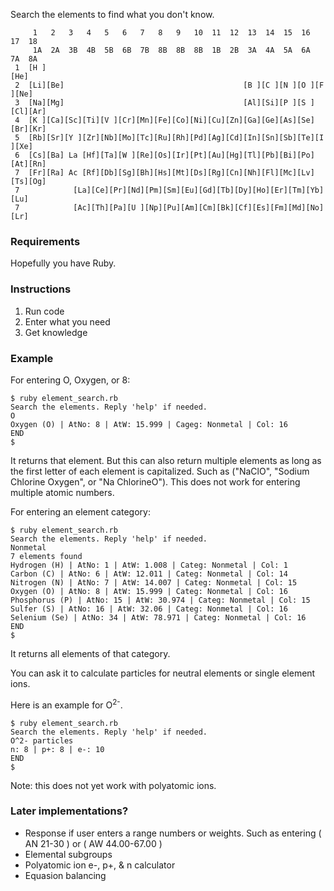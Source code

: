 Search the elements to find what you don't know.
```
     1   2   3   4   5   6   7   8   9   10  11  12  13  14  15  16  17  18
     1A  2A  3B  4B  5B  6B  7B  8B  8B  8B  1B  2B  3A  4A  5A  6A  7A  8A
 1  [H ]                                                                [He]
 2  [Li][Be]                                        [B ][C ][N ][O ][F ][Ne]
 3  [Na][Mg]                                        [Al][Si][P ][S ][Cl][Ar]
 4  [K ][Ca][Sc][Ti][V ][Cr][Mn][Fe][Co][Ni][Cu][Zn][Ga][Ge][As][Se][Br][Kr]
 5  [Rb][Sr][Y ][Zr][Nb][Mo][Tc][Ru][Rh][Pd][Ag][Cd][In][Sn][Sb][Te][I ][Xe]
 6  [Cs][Ba] La [Hf][Ta][W ][Re][Os][Ir][Pt][Au][Hg][Tl][Pb][Bi][Po][At][Rn]
 7  [Fr][Ra] Ac [Rf][Db][Sg][Bh][Hs][Mt][Ds][Rg][Cn][Nh][Fl][Mc][Lv][Ts][Og]
 7            [La][Ce][Pr][Nd][Pm][Sm][Eu][Gd][Tb][Dy][Ho][Er][Tm][Yb][Lu]
 7            [Ac][Th][Pa][U ][Np][Pu][Am][Cm][Bk][Cf][Es][Fm][Md][No][Lr]
```

### Requirements
Hopefully you have Ruby.

### Instructions
1. Run code
2. Enter what you need
3. Get knowledge

### Example
For entering O, Oxygen, or 8:
```
$ ruby element_search.rb
Search the elements. Reply 'help' if needed.
O
Oxygen (O) | AtNo: 8 | AtW: 15.999 | Cageg: Nonmetal | Col: 16
END
$
```
It returns that element. But this can also return multiple elements as long as the first letter of each element is capitalized. Such as ("NaClO", "Sodium Chlorine Oxygen", or "Na ChlorineO"). This does not work for entering multiple atomic numbers.

For entering an element category:
```
$ ruby element_search.rb
Search the elements. Reply 'help' if needed.
Nonmetal
7 elements found
Hydrogen (H) | AtNo: 1 | AtW: 1.008 | Categ: Nonmetal | Col: 1
Carbon (C) | AtNo: 6 | AtW: 12.011 | Categ: Nonmetal | Col: 14
Nitrogen (N) | AtNo: 7 | AtW: 14.007 | Categ: Nonmetal | Col: 15
Oxygen (O) | AtNo: 8 | AtW: 15.999 | Categ: Nonmetal | Col: 16
Phosphorus (P) | AtNo: 15 | AtW: 30.974 | Categ: Nonmetal | Col: 15
Sulfer (S) | AtNo: 16 | AtW: 32.06 | Categ: Nonmetal | Col: 16
Selenium (Se) | AtNo: 34 | AtW: 78.971 | Categ: Nonmetal | Col: 16
END
$
```
It returns all elements of that category.

You can ask it to calculate particles for neutral elements or single element ions.

Here is an example for O<sup>2-</sup>.
```
$ ruby element_search.rb
Search the elements. Reply 'help' if needed.
O^2- particles
n: 8 | p+: 8 | e-: 10
END
$
```
Note: this does not yet work with polyatomic ions.

### Later implementations?
- Response if user enters a range numbers or weights. Such as entering ( AN 21-30 ) or ( AW 44.00-67.00 )
- Elemental subgroups
- Polyatomic ion e-, p+, & n calculator
- Equasion balancing